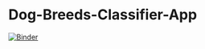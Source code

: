 # Dog-Breeds-Classifier-App

[![Binder](https://mybinder.org/badge_logo.svg)](https://mybinder.org/v2/gh/gauravdiwan21/Dog-Breeds-Classifier-App.git/master?urlpath=%2Fvoila%2Frender%2FDog%20Breed%20Classifier%20Deployment%20Code.ipynb)
